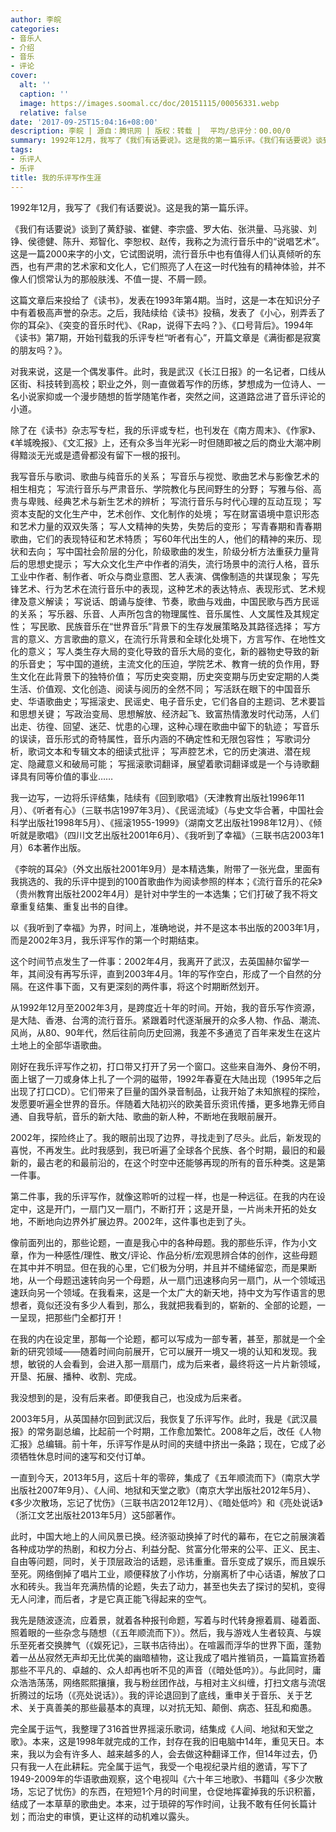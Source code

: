```yaml
---
author: 李皖
categories:
- 音乐人
- 介绍
- 音乐
- 评论
cover:
  alt: ''
  caption: ''
  image: https://images.soomal.cc/doc/20151115/00056331.webp
  relative: false
date: '2017-09-25T15:04:16+08:00'
description: 李皖 | 源自：腾讯网 | 版权：转载 |  平均/总评分：00.00/0
summary: 1992年12月，我写了《我们有话要说》。这是我的第一篇乐评。《我们有话要说》谈到了黄舒骏、崔健、李宗盛、罗大佑、张洪量、马兆骏、刘铮、侯德健、陈升、郑智化、李恕权、赵传，我称之为流行音乐中的“说唱艺术”。这是一篇2000来字的小文……
tags:
- 乐评人
- 乐评
title: 我的乐评写作生涯
---
```


1992年12月，我写了《我们有话要说》。这是我的第一篇乐评。

《我们有话要说》谈到了黄舒骏、崔健、李宗盛、罗大佑、张洪量、马兆骏、刘铮、侯德健、陈升、郑智化、李恕权、赵传，我称之为流行音乐中的“说唱艺术”。这是一篇2000来字的小文，它试图说明，流行音乐中也有值得人们认真倾听的东西，也有严肃的艺术家和文化人，它们照亮了人在这一时代独有的精神体验，并不像人们惯常认为的那般肤浅、不值一提、不屑一顾。

这篇文章后来投给了《读书》，发表在1993年第4期。当时，这是一本在知识分子中有着极高声誉的杂志。之后，我陆续给《读书》投稿，发表了《小心，别弄丢了你的耳朵》、《突变的音乐时代》、《Rap，说得下去吗？》、《口号背后》。1994年《读书》第7期，开始刊载我的乐评专栏“听者有心”，开篇文章是《满街都是寂寞的朋友吗？》。

对我来说，这是一个偶发事件。此时，我是武汉《长江日报》的一名记者，口线从区街、科技转到高校；职业之外，则一直做着写作的历练，梦想成为一位诗人、一名小说家抑或一个漫步随想的哲学随笔作者，突然之间，这道路岔进了音乐评论的小道。

除了在《读书》杂志写专栏，我的乐评或专栏，也刊发在《南方周末》、《作家》、《羊城晚报》、《文汇报》上，还有众多当年光彩一时但随即被之后的商业大潮冲刷得黯淡无光或是遗骨都没有留下一根的报刊。

我写音乐与歌词、歌曲与纯音乐的关系；
写音乐与视觉、歌曲艺术与影像艺术的相生相克；
写流行音乐与严肃音乐、学院教化与民间野生的分野；
写雅与俗、高贵与卑贱、经典艺术与新生艺术的辨析；
写流行音乐与时代心理的互动互现；
写资本支配的文化生产中，艺术创作、文化制作的处境；
写在财富语境中意识形态和艺术力量的双双失落；
写人文精神的失势，失势后的变形；
写青春期和青春期歌曲，它们的表现特征和艺术特质；
写60年代出生的人，他们的精神的来历、现状和去向；
写中国社会阶层的分化，阶级歌曲的发生，阶级分析方法重获力量背后的思想史提示；
写大众文化生产中作者的消失，流行场景中的流行人格，音乐工业中作者、制作者、听众与商业意图、艺人表演、偶像制造的共谋现象；
写先锋艺术、行为艺术在流行音乐中的表现，这种艺术的表达特点、表现形式、艺术规律及意义解读；
写说话、朗诵与旋律、节奏，歌曲与戏曲，中国民歌与西方民谣的关系；
写乐器、乐音、人声所包含的物理属性、音乐属性、人文属性及其规定性；
写民歌、民族音乐在“世界音乐”背景下的生存发展策略及其路径选择；
写方言的意义、方言歌曲的意义，在流行乐背景和全球化处境下，方言写作、在地性文化的意义；
写人类生存大局的变化导致的音乐大局的变化，新的器物史导致的新的乐音史；
写中国的道统，主流文化的压迫，学院艺术、教育一统的负作用，野生文化在此背景下的独特价值；
写历史突变期，历史突变期与历史安定期的人类生活、价值观、文化创造、阅读与阅历的全然不同；
写活跃在眼下的中国音乐史、华语歌曲史；写摇滚史、民谣史、电子音乐史，它们各自的主题词、艺术要旨和思想关键；
写政治变局、思想解放、经济起飞、致富热情激发时代动荡，人们出走、彷徨、回望、迷茫、忧患的心理，这种心理在歌曲中留下的轨迹；
写音乐的误读，音乐形式的奇特属性，音乐内涵的不确定性和无限包容性；
写歌词分析，歌词文本和专辑文本的细读式批评；
写声腔艺术，它的历史演进、潜在规定、隐藏意义和破局可能；
写摇滚歌词翻译，展望着歌词翻译或是一个与诗歌翻译具有同等价值的事业……

我一边写，一边将乐评结集，陆续有《回到歌唱》（天津教育出版社1996年11月）、《听者有心》（三联书店1997年3月）、《民谣流域》（与史文华合著，中国社会科学出版社1998年5月）、《摇滚1955-1999》（湖南文艺出版社1998年12月）、《倾听就是歌唱》（四川文艺出版社2001年6月）、《我听到了幸福》（三联书店2003年1月）6本著作出版。

《李皖的耳朵》（外文出版社2001年9月）是本精选集，附带了一张光盘，里面有我挑选的、我的乐评中提到的100首歌曲作为阅读参照的样本；《流行音乐的花朵》（贵州教育出版社2002年4月）是针对中学生的一本选集；它们打破了我不将文章重复结集、重复出书的自律。

以《我听到了幸福》为界，时间上，准确地说，并不是这本书出版的2003年1月，而是2002年3月，我乐评写作的第一个时期结束。

这个时间节点发生了一件事：2002年4月，我离开了武汉，去英国赫尔留学一年，其间没有再写乐评，直到2003年4月。1年的写作空白，形成了一个自然的分隔。在这件事下面，又有更深刻的两件事，将这个时期断然划开。

从1992年12月至2002年3月，是跨度近十年的时间。开始，我的音乐写作资源，是大陆、香港、台湾的流行音乐。紧跟着时代逐渐展开的众多人物、作品、潮流、风尚，从80、90年代，然后往前向历史回溯，我差不多通览了百年来发生在这片土地上的全部华语歌曲。

刚好在我乐评写作之初，打口带又打开了另一个窗口。这些来自海外、身份不明，面上锯了一刀或身体上扎了一个洞的磁带，1992年春夏在大陆出现（1995年之后出现了打口CD）。它们带来了巨量的国外录音制品，让我开始了未知旅程的探险，发愿要听遍全世界的音乐。伴随着大陆初兴的欧美音乐资讯传播，更多地靠无师自通、自我导航，音乐的新大陆、歌曲的新人种，不断地在我眼前展开。

2002年，探险终止了。我的眼前出现了边界，寻找走到了尽头。此后，新发现的喜悦，不再发生。此时我感到，我已听遍了全球各个民族、各个时期，最旧的和最新的，最古老的和最前沿的，在这个时空中还能够再现的所有的音乐种类。这是第一件事。

第二件事，我的乐评写作，就像这聆听的过程一样，也是一种远征。在我的内在设定中，这是开门，一扇门又一扇门，不断打开；这是开垦，一片尚未开拓的处女地，不断地向边界外扩展边界。2002年，这件事也走到了头。

像前面列出的，那些论题，一直是我心中的各种母题。我的那些乐评，作为小文章，作为一种感性/理性、散文/评论、作品分析/宏观思辨合体的创作，这些母题在其中并不明显。但在我的心里，它们极为分明，并且并不缱绻留恋，而是果断地，从一个母题迅速转向另一个母题，从一扇门迅速移向另一扇门，从一个领域迅速跃向另一个领域。在我看来，这是一个太广大的新天地，持中文为写作语言的思想者，竟似还没有多少人看到，那么，我就把我看到的，崭新的、全部的论题，一一呈现，把那些门全都打开！

在我的内在设定里，那每一个论题，都可以写成为一部专著，甚至，那就是一个全新的研究领域――随着时间向前展开，它可以展开一境又一境的认知和发现。我想，敏锐的人会看到，会进入那一扇扇门，成为后来者，最终将这一片片新领域，开垦、拓展、播种、收割、完成。

我没想到的是，没有后来者。即便我自己，也没成为后来者。

2003年5月，从英国赫尔回到武汉后，我恢复了乐评写作。此时，我是《武汉晨报》的常务副总编，比起前一个时期，工作愈加繁忙。2008年之后，改任《人物汇报》总编辑。前十年，乐评写作是从时间的夹缝中挤出一条路；现在，它成了必须牺牲休息时间的速写和交付订单。

一直到今天，2013年5月，这后十年的零碎，集成了《五年顺流而下》（南京大学出版社2007年9月）、《人间、地狱和天堂之歌》（南京大学出版社2012年5月）、《多少次散场，忘记了忧伤》（三联书店2012年12月）、《暗处低吟》和《亮处说话》（浙江文艺出版社2013年5月）这5部著作。

此时，中国大地上的人间风景已换。经济驱动换掉了时代的幕布，在它之前展演着各种成功学的热剧，和权力分占、利益分配、贫富分化带来的公平、正义、民主、自由等问题，同时，关于顶层政治的话题，忌讳重重。音乐变成了娱乐，而且娱乐至死。网络倒掉了唱片工业，顺便释放了小作坊，分崩离析了中心话语，解放了口水和砖头。我当年充满热情的论题，失去了动力，甚至也失去了探讨的契机，变得无人问津，而后者，才是它真正能飞得起来的空气。

我先是随波逐流，应着景，就着各种报刊命题，写着与时代转身擦着肩、碰着面、照着眼的一些杂念与随想（《五年顺流而下》）。然后，我与游戏人生者较真、与娱乐至死者交换脾气（《娱死记》，三联书店待出）。在喧嚣而浮华的世界下面，蓬勃着一丛丛寂然无声却无比优美的幽暗植物，这让我成了唱片推销员，一篇篇宣扬着那些不平凡的、卓越的、众人却再也听不见的声音（《暗处低吟》）。与此同时，庸众浩浩荡荡，网络熙熙攘攘，我与粉丝团作战，与相对主义纠缠，打扫文痞与流氓折腾过的坛场（《亮处说话》）。我的评论退回到了底线，重申关于音乐、关于艺术、关于真善美的那些最基本的真理，以对抗无知、颠倒、病态、狂乱和痴愚。

完全属于运气，我整理了316首世界摇滚乐歌词，结集成《人间、地狱和天堂之歌》。本来，这是1998年就完成的工作，封存在我的旧电脑中14年，重见天日。本来，我以为会有许多人、越来越多的人，会去做这种翻译工作，但14年过去，仍只有我一人在此耕耘。完全属于运气，我受一个电视纪录片组的邀请，写下了1949-2009年的华语歌曲观察，这个电视叫《六十年三地歌》、书籍叫《多少次散场，忘记了忧伤》的东西，在短短1个月的时间里，仓促地挥霍掉我的乐识积蓄，结成了一本草草的歌曲史。本来，过于琐碎的写作时间，让我不敢有任何长篇计划；而治史的审慎，更让这样的动机难以露头。